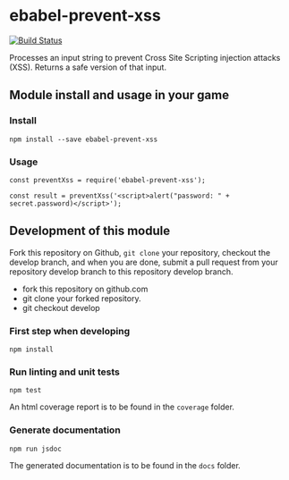 # ebabel-prevent-xss
[![Build Status](https://travis-ci.org/ebabel-games/ebabel-prevent-xss.svg?branch=master)](https://travis-ci.org/ebabel-games/ebabel-prevent-xss)

Processes an input string to prevent Cross Site Scripting injection attacks (XSS). Returns a safe version of that input.

## Module install and usage in your game

### Install
```
npm install --save ebabel-prevent-xss
```

### Usage
```
const preventXss = require('ebabel-prevent-xss');

const result = preventXss('<script>alert("password: " + secret.password)</script>');
```

## Development of this module
Fork this repository on Github, `git clone` your repository, checkout the develop branch, and when you are done, submit a pull request from your repository develop branch to this repository develop branch.

* fork this repository on github.com
* git clone your forked repository.
* git checkout develop

### First step when developing
```
npm install
```

### Run linting and unit tests
```
npm test
```

An html coverage report is to be found in the `coverage` folder.

### Generate documentation
```
npm run jsdoc
```

The generated documentation is to be found in the `docs` folder.
